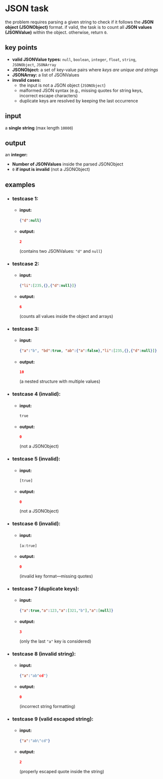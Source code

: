 # JSON task
the problem requires parsing a given string to check if it follows the **JSON object (JSONObject)** format. if valid, the task is to count all **JSON values (JSONValue)** within the object. otherwise, return `0`.

## key points
* **valid JSONValue types:** `null`, `boolean`, `integer`, `float`, `string`, `JSONObject`, `JSONArray`
* **JSONObject:** a set of key-value pairs where *keys are unique and strings*
* **JSONArray:** a list of JSONValues
* **invalid cases:**
  * the input is not a JSON object (`JSONObject`)
  * malformed JSON syntax (e.g., missing quotes for string keys, incorrect escape characters)
  * duplicate keys are resolved by keeping the last occurrence

## input
a **single string** (max length `10000`)

## output
an **integer:**
* **Number of JSONValues** inside the parsed JSONObject
* `0` **if input is invalid** (not a JSONObject)

## examples
  * ### testcase 1:
    * #### input:
      ```json
      {"d":null}
      ```
    * #### output:
      ```json
      2
      ```
      (contains two JSONValues: `"d"` and `null`)
  * ### testcase 2:
    * #### input:
      ```json
      {"li":[235,{},{"d":null}]}
      ```
    * #### output:
      ```json
      6
      ```
      (counts all values inside the object and arrays)
  * ### testcase 3:
    * #### input:
      ```json
      {"a":"b", "bd":true, "ab":{"a":false},"li":[235,{},{"d":null}]}
      ```
    * #### output:
      ```json
      10
      ```
      (a nested structure with multiple values)
  * ### testcase 4 (invalid):
    * #### input:
      ```
      true
      ```
    * #### output:
      ```json
      0
      ```
      (not a JSONObject)
  * ### testcase 5 (invalid):
    * #### input:
      ```
      [true]
      ```
    * #### output:
      ```json
      0
      ```
      (not a JSONObject)
  * ### testcase 6 (invalid):
    * #### input:
      ```
      [a:true]
      ```
    * #### output:
      ```json
      0
      ```
      (invalid key format—missing quotes)
  * ### testcase 7 (duplicate keys):
    * #### input:
      ```json
      {"a":true,"a":123,"a":[321,"b"],"a":[null]}
      ```
    * #### output:
      ```json
      3
      ```
      (only the last `"a"` key is considered)
  * ### testcase 8 (invalid string):
    * #### input:
      ```json
      {"a":"ab"cd"}
      ```
    * #### output:
      ```json
      0
      ```
      (incorrect string formatting)
  * ### testcase 9 (valid escaped string):
    * #### input:
      ```json
      {"a":"ab\"cd"}
      ```
    * #### output:
      ```json
      2
      ```
      (properly escaped quote inside the string)

